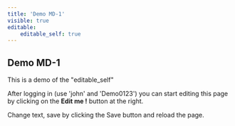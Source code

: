 ```yaml
---
title: 'Demo MD-1'
visible: true
editable:
    editable_self: true
---
```


## Demo MD-1

This is a demo of the "editable_self"

After logging in (use 'john' and 'Demo0123') you can start editing this page by clicking on the <b>Edit me !</b> button at the right.

Change text, save by clicking the Save button and reload the page.
